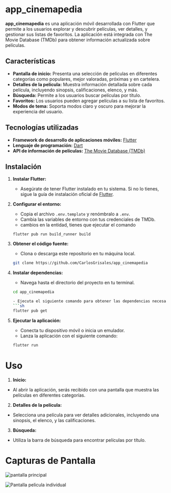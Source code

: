 # app_cinemapedia

**app_cinemapedia** es una aplicación móvil desarrollada con Flutter que permite a los usuarios explorar y descubrir películas, ver detalles, y gestionar sus listas de favoritos. La aplicación está integrada con The Movie Database (TMDb) para obtener información actualizada sobre películas.

## Características

- **Pantalla de inicio:** Presenta una selección de películas en diferentes categorías como populares, mejor valoradas, próximas y en cartelera.
- **Detalles de la película:** Muestra información detallada sobre cada película, incluyendo sinopsis, calificaciones, elenco, y más.
- **Búsqueda:** Permite a los usuarios buscar películas por título.
- **Favoritos:** Los usuarios pueden agregar películas a su lista de favoritos.
- **Modos de tema:** Soporta modos claro y oscuro para mejorar la experiencia del usuario.

## Tecnologías utilizadas

- **Framework de desarrollo de aplicaciones móviles:** [Flutter](https://flutter.dev)
- **Lenguaje de programación:** [Dart](https://dart.dev)
- **API de información de películas:** [The Movie Database (TMDb)](https://www.themoviedb.org)

## Instalación

1. **Instalar Flutter:**
   - Asegúrate de tener Flutter instalado en tu sistema. Si no lo tienes, sigue la guía de instalación oficial de [Flutter](https://flutter.dev/docs/get-started/install).

2. **Configurar el entorno:**
   - Copia el archivo `.env.template` y renómbralo a `.env`.
   - Cambia las variables de entorno con tus credenciales de TMDb.
   - cambios en la entidad, tienes que ejecutar el comando
   ```
   flutter pub run build_runner build
   ```


3. **Obtener el código fuente:**
   - Clona o descarga este repositorio en tu máquina local.
   ```sh
   git clone https://github.com/CarlosGrisales/app_cinemapedia


 4. **Instalar dependencias:**

    - Navega hasta el directorio del proyecto en tu terminal.
    ```sh
    cd app_cinemapedia

    - Ejecuta el siguiente comando para obtener las dependencias necesarias:
    ```sh
    flutter pub get

5. **Ejecutar la aplicación:**

    - Conecta tu dispositivo móvil o inicia un emulador.
    - Lanza la aplicación con el siguiente comando:
    ```sh
    flutter run


# Uso
1. **Inicio:**

- Al abrir la aplicación, serás recibido con una pantalla que muestra las películas en diferentes categorías.

2. **Detalles de la película:**

- Selecciona una película para ver detalles adicionales, incluyendo una sinopsis, el elenco, y las calificaciones.

3. **Búsqueda:**

- Utiliza la barra de búsqueda para encontrar películas por título.


# Capturas de Pantalla

![pantalla principal](image.png)

![Pantalla pelicula individual](image-1.png)